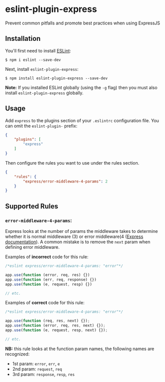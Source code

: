 # eslint-plugin-express

Prevent common pitfalls and promote best practices when using ExpressJS

## Installation

You'll first need to install [ESLint](http://eslint.org):

```
$ npm i eslint --save-dev
```

Next, install `eslint-plugin-express`:

```
$ npm install eslint-plugin-express --save-dev
```

**Note:** If you installed ESLint globally (using the `-g` flag) then you must also install `eslint-plugin-express` globally.

## Usage

Add `express` to the plugins section of your `.eslintrc` configuration file. You can omit the `eslint-plugin-` prefix:

```json
{
    "plugins": [
        "express"
    ]
}
```

Then configure the rules you want to use under the rules section.

```json
{
    "rules": {
        "express/error-middleware-4-params": 2
    }
}
```

## Supported Rules

### `error-middleware-4-params`:

Express looks at the number of params the middleware takes to determine whether it is normal middleware (3) or error middleware(4 ([Express documentation](https://expressjs.com/en/guide/error-handling.html)). A common mistake is to remove the `next` param when defining error middleware.

Examples of **incorrect** code for this rule:

```js
/*eslint express/error-middleware-4-params: "error"*/

app.use(function (error, req, res) {})
app.use(function (err, req, response) {})
app.use(function (e, request, resp) {})

// etc.
```

Examples of **correct** code for this rule:

```js
/*eslint express/error-middleware-4-params: "error"*/

app.use(function (req, res, next) {});
app.use(function (error, req, res, next) {});
app.use(function (e, request, resp, next) {});

// etc.
```

**NB:** this rule looks at the function param names, the following names are recognized:
- 1st param: `error`, `err`, `e`
- 2nd param: `request`, `req`
- 3rd param: `response`, `resp`, `res`
